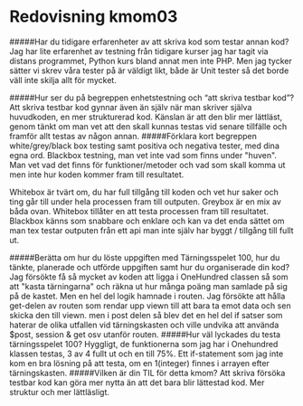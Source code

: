 ---
---
Redovisning kmom03
=========================
#####Har du tidigare erfarenheter av att skriva kod som testar annan kod?
 Jag har lite erfarenhet av testning från tidigare kurser jag har tagit via distans programmet, Python kurs
bland annat men inte PHP. Men jag tycker sätter vi skrev våra tester på är väldigt likt, både är Unit tester
så det borde väll inte skilja allt för mycket.

#####Hur ser du på begreppen enhetstestning och “att skriva testbar kod”?
Att skriva testbar kod gynnar även än själv när man skriver själva huvudkoden, en mer strukturerad kod. Känslan är att den blir mer lättläst, genom tänkt om man vet att den skall kunnas testas vid senare tillfälle
och framför allt testas av någon annan.
#####Förklara kort begreppen white/grey/black box testing samt positiva och negativa tester, med dina egna ord.
Blackbox testning, man vet inte vad som finns under "huven". Man vet vad det finns för funktioner/metoder
och vad som skall komma ut men inte hur koden kommer fram till resultatet.

 Whitebox är tvärt om, du har full tillgång till koden och vet hur saker och ting går till under hela 
 processen fram till outputen.
 Greybox är en mix av båda ovan.
 Whitebox tillåter en att testa processen fram till resultatet.
 Blackbox känns som snabbare och enklare och kan va det enda sättet om man tex testar outputen från
 ett api man inte själv har byggt /  tillgång till fullt ut.
 
#####Berätta om hur du löste uppgiften med Tärningsspelet 100, hur du tänkte, planerade och utförde uppgiften samt hur du organiserade din kod?
Jag försökte få så mycket av koden att ligga i OneHundred classen så som att "kasta tärningarna" och
räkna ut hur många poäng man samlade på sig på de kastet. Men en hel del logik hamnade i routen. Jag försökte
 att hålla get-delen av routen som rendar upp viewn till att bara ta emot data och sen skicka den till viewn.
 men i post delen så blev det en hel del if satser som haterar de olika utfallen vid tärningskasten och ville
 undvika att använda $post, session & get osv utanför routen.
#####Hur väl lyckades du testa tärningsspelet 100?
Hyggligt, de funktionerna som jag har i Onehundred klassen testas, 3 av 4 fullt ut och en 
till 75%. Ett if-statement som jag inte kom en bra lösning på att testa, om en 1(integer) finnes i  arrayen efter
tärningskasten.
#####Vilken är din TIL för detta kmom?
Att skriva försöka testbar kod kan göra mer nytta än att det bara blir lättestad kod. Mer struktur 
och mer lättläsligt. 
